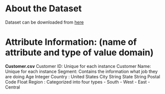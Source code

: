 # About the Dataset
Dataset can be downloaded from [here](https://www.kaggle.com/balakrishcodes/others?select=Customer.csv)

# Attribute Information: (name of attribute and type of value domain)

**Customer.csv**
    Customer ID: Unique for each instance
    Customer Name: Unique for each instance
    Segment: Contains the information what job they are doing
    Age Integer
    Country : United States
    City String
    State String
    Postal Code Float
    Region : Categorized into four types
            - South
            - West
            - East
            - Central
      
